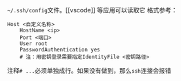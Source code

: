 `~/.ssh/config`文件。[[vscode]] 等应用可以读取它
格式参考：
```text
Host <自定义名称>
    HostName <ip>
    Port <端口>
    User root
    PasswordAuthentication yes
    # 注：用密钥登录需要指定IdentityFile <密钥路径>
```
注释`# ...`必须单独成行。如果没有做到，那么`ssh`连接会报错